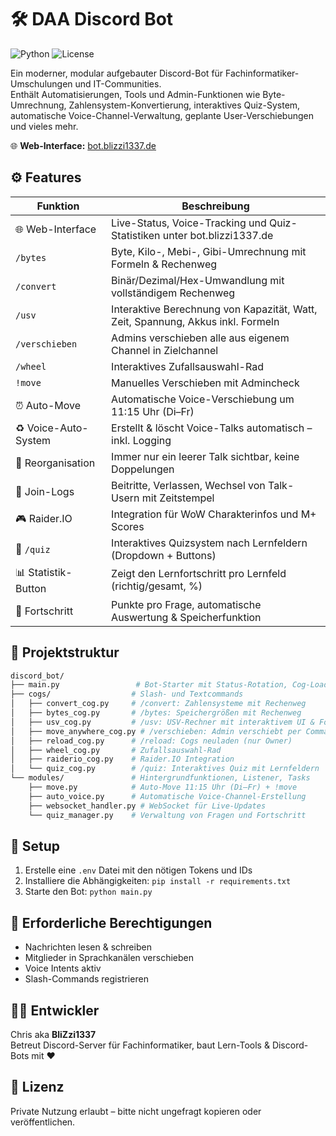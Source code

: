# 🛠️ DAA Discord Bot

![Python](https://img.shields.io/badge/python-3.x-blue.svg)
![License](https://img.shields.io/badge/license-MIT-orange.svg)

Ein moderner, modular aufgebauter Discord-Bot für Fachinformatiker-Umschulungen und IT-Communities.  
Enthält Automatisierungen, Tools und Admin-Funktionen wie Byte-Umrechnung, Zahlensystem-Konvertierung, interaktives Quiz-System, automatische Voice-Channel-Verwaltung, geplante User-Verschiebungen und vieles mehr.

🌐 **Web-Interface:** [bot.blizzi1337.de](https://bot.blizzi1337.de)

## ⚙️ Features

| Funktion             | Beschreibung |
|----------------------|--------------|
| 🌐 Web-Interface     | Live-Status, Voice-Tracking und Quiz-Statistiken unter bot.blizzi1337.de |
| `/bytes`             | Byte, Kilo-, Mebi-, Gibi-Umrechnung mit Formeln & Rechenweg |
| `/convert`           | Binär/Dezimal/Hex-Umwandlung mit vollständigem Rechenweg |
| `/usv`               | Interaktive Berechnung von Kapazität, Watt, Zeit, Spannung, Akkus inkl. Formeln |
| `/verschieben`       | Admins verschieben alle aus eigenem Channel in Zielchannel |
| `/wheel`             | Interaktives Zufallsauswahl-Rad |
| `!move`              | Manuelles Verschieben mit Admincheck |
| ⏰ Auto-Move          | Automatische Voice-Verschiebung um 11:15 Uhr (Di–Fr) |
| ♻️ Voice-Auto-System  | Erstellt & löscht Voice-Talks automatisch – inkl. Logging |
| 🔄 Reorganisation     | Immer nur ein leerer Talk sichtbar, keine Doppelungen |
| 👀 Join-Logs          | Beitritte, Verlassen, Wechsel von Talk-Usern mit Zeitstempel |
| 🎮 Raider.IO         | Integration für WoW Charakterinfos und M+ Scores |
| 🧠 `/quiz`            | Interaktives Quizsystem nach Lernfeldern (Dropdown + Buttons) |
| 📊 Statistik-Button   | Zeigt den Lernfortschritt pro Lernfeld (richtig/gesamt, %) |
| 🧾 Fortschritt        | Punkte pro Frage, automatische Auswertung & Speicherfunktion |

## 📁 Projektstruktur

```bash
discord_bot/
├── main.py                 # Bot-Starter mit Status-Rotation, Cog-Loader
├── cogs/                  # Slash- und Textcommands
│   ├── convert_cog.py     # /convert: Zahlensysteme mit Rechenweg
│   ├── bytes_cog.py       # /bytes: Speichergrößen mit Rechenweg
│   ├── usv_cog.py         # /usv: USV-Rechner mit interaktivem UI & Formeln
│   ├── move_anywhere_cog.py # /verschieben: Admin verschiebt per Command 
│   ├── reload_cog.py      # /reload: Cogs neuladen (nur Owner)
│   ├── wheel_cog.py       # Zufallsauswahl-Rad
│   ├── raiderio_cog.py    # Raider.IO Integration
│   └── quiz_cog.py        # /quiz: Interaktives Quiz mit Lernfeldern
└── modules/               # Hintergrundfunktionen, Listener, Tasks
    ├── move.py            # Auto-Move 11:15 Uhr (Di–Fr) + !move
    ├── auto_voice.py      # Automatische Voice-Channel-Erstellung
    ├── websocket_handler.py # WebSocket für Live-Updates
    └── quiz_manager.py    # Verwaltung von Fragen und Fortschritt
```

## 🔧 Setup

1. Erstelle eine `.env` Datei mit den nötigen Tokens und IDs
2. Installiere die Abhängigkeiten: `pip install -r requirements.txt`
3. Starte den Bot: `python main.py`

## 🔐 Erforderliche Berechtigungen

- Nachrichten lesen & schreiben
- Mitglieder in Sprachkanälen verschieben
- Voice Intents aktiv
- Slash-Commands registrieren

## 👨‍💻 Entwickler

Chris aka **BliZzi1337**  
Betreut Discord-Server für Fachinformatiker, baut Lern-Tools & Discord-Bots mit ❤️

## 📜 Lizenz

Private Nutzung erlaubt – bitte nicht ungefragt kopieren oder veröffentlichen.